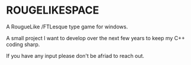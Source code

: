 # ROUGELIKESPACE

A RougueLike /FTLesque type game for windows.

A small project I want to develop over the next few years to keep my C++ coding sharp.

If you have any input please don't be afriad to reach out.

